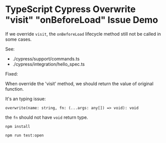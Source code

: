 TypeScript Cypress Overwrite "visit" "onBeforeLoad" Issue Demo
==============================================================

If we override `visit`, the `onBeforeLoad` lifecycle method still not be called in some cases.

See:
- ./cypress/support/commands.ts
- ./cypress/integration/hello_spec.ts

Fixed:

When override the 'visit' method, we should return the value of original function.

It's an typing issue:

```
overwrite(name: string, fn: (...args: any[]) => void): void
```

the `fn` should not have `void` return type.

```
npm install

npm run test:open
```
